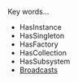 Key words...

  * HasInstance
  * HasSingleton
  * HasFactory
  * HasCollection
  * HasSubsystem
  * [Broadcasts](Broadcasts.md)